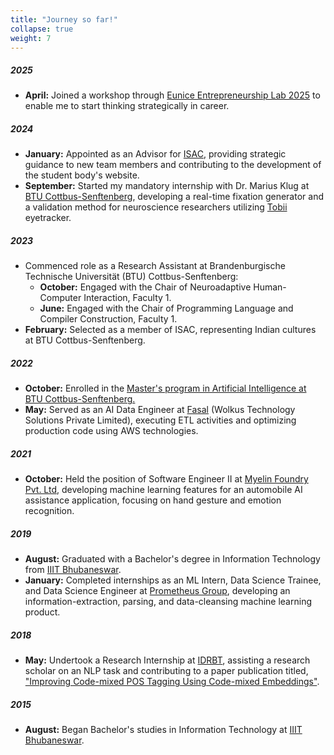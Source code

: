 ```yaml
---
title: "Journey so far!"
collapse: true
weight: 7
--- 
```


##### 2025
* **April:** Joined a workshop through [Eunice Entrepreneurship Lab 2025](https://eunice-university.eu/course/entrepreneurship-lab-2025/) to enable me to start thinking strategically in career.

##### 2024
* **January:** Appointed as an Advisor for [ISAC](http://isacottbus-btu.web.app), providing strategic guidance to new team members and contributing to the development of the student body's website.
* **September:** Started my mandatory internship with Dr. Marius Klug at [BTU Cottbus-Senftenberg](https://www.b-tu.de/en/fg-neuroadaptive-hci), developing a real-time fixation generator and a validation method for neuroscience researchers utilizing [Tobii](https://www.tobii.com/) eyetracker.

##### 2023
* Commenced role as a Research Assistant at Brandenburgische Technische Universität (BTU) Cottbus-Senftenberg:
    * **October:** Engaged with the Chair of Neuroadaptive Human-Computer Interaction, Faculty 1.
    * **June:** Engaged with the Chair of Programming Language and Compiler Construction, Faculty 1.
* **February:** Selected as a member of ISAC, representing Indian cultures at BTU Cottbus-Senftenberg.

##### 2022
* **October:** Enrolled in the [Master's program in Artificial Intelligence at BTU Cottbus-Senftenberg.](https://www.b-tu.de/en/artificial-intelligence-ms)
* **May:** Served as an AI Data Engineer at [Fasal](https://fasal.co/) (Wolkus Technology Solutions Private Limited), executing ETL activities and optimizing production code using AWS technologies.

##### 2021
* **October:** Held the position of Software Engineer II at [Myelin Foundry Pvt. Ltd](https://www.myelinfoundry.com/), developing machine learning features for an automobile AI assistance application, focusing on hand gesture and emotion recognition.

##### 2019
* **August:** Graduated with a Bachelor's degree in Information Technology from [IIIT Bhubaneswar](https://www.iiit-bh.ac.in/).
* **January:** Completed internships as an ML Intern, Data Science Trainee, and Data Science Engineer at [Prometheus Group](https://www.prometheusgroup.com/), developing an information-extraction, parsing, and data-cleansing machine learning product.

##### 2018
* **May:** Undertook a Research Internship at [IDRBT](https://www.idrbt.ac.in/), assisting a research scholar on an NLP task and contributing to a paper publication titled, ["Improving Code-mixed POS Tagging Using Code-mixed Embeddings"](https://doi.org/10.1145/3380967).

##### 2015
* **August:** Began Bachelor's studies in Information Technology at [IIIT Bhubaneswar](https://www.iiit-bh.ac.in/).
